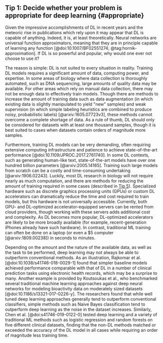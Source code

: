 ## Tip 1: Decide whether your problem is appropriate for deep learning {#appropriate}

Given the impressive accomplishments of DL in recent years and the meteoric rise in publications which rely upon it may appear that DL is capable of anything.
Indeed, it is, at least theoretically.
Neural networks are universal function approximators, meaning that they are in principle capable of learning any function [@doi:10.1007/BF02551274; @tag:hornik-approximation].
If DL is so powerful and popular, why would one ever not choose to use it?

The reason is simple: DL is not suited to every situation in reality.
Training DL models requires a significant amount of data, computing power, and expertise.
In some areas of biology where data collection is thoroughly automated, such as DNA sequencing, large amounts of quality data may be available.
For other areas which rely on manual data collection, there may not be enough data to effectively train models.
Though there are methods to increase the amount of training data such as data augmentation (in which existing data is slightly manipulated to yield "new" samples) and weak supervision (in which simple labeling heuristics are combined to produce noisy, probabilistic labels) [@arxiv:1605.07723v3], these methods cannot overcome a complete shortage of data.
As a rule of thumb, DL should only be considered for datasets with at least one thousand samples, though it is best suited to cases when datasets contain orders of magnitude more samples.

Furthermore, training DL models can be very demanding, often requiring extensive computing infrastructure and patience to achieve state-of-the-art performance [@doi:10.1109/JPROC.2017.2761740].
In some DL contexts, such as generating human-like text, state-of-the-art models have over one hundred billion parameters [@arxiv:2005.14165].
Training such large models from scratch can be a costly and time-consuming undertaking [@arxiv:1906.02243].
Luckily, most DL research in biology will not require nearly as much computation, and there are methods for reducing the amount of training required in some cases (described in [Tip 5](#architecture)).
Specialized hardware such as discrete graphics processing units (GPUs) or custom DL accelerators can dramatically reduce the time and cost required to train models, but this hardware is not universally accessible.
Currently, both GPU- and DL-optimized accelerator-equipped servers can be rented from cloud providers, though working with these servers adds additional cost and complexity.
As DL becomes more popular, DL-optimized accelerators are likely to be more broadly available (for example, recent-generation iPhones already have such hardware).
In contrast, traditional ML training can often be done on a laptop (or even a \$5 computer [@arxiv:1809.00238]) in seconds to minutes.

Depending on the amount and the nature of the available data, as well as the task to be performed, deep learning may not always be able to outperform conventional methods.
As an illustration, Rajkomar et al. [@doi:10.1038/s41746-018-0029-1] found that simpler baseline models achieved performance comparable with that of DL in a number of clinical prediction tasks using electronic health records, which may be a surprise to many.
Another example is provided by Koutsoukas et al., who benchmarked several traditional machine learning approaches against deep neural networks for modeling bioactivity data on moderately sized datasets [@doi:10.1186/s13321-017-0226-y].
The researchers found that while well tuned deep learning approaches generally tend to outperform conventional classifiers, simple methods such as Naive Bayes classification tend to outperform deep learning as the noise in the dataset increases.
Similarly, Chen et al. [@doi:s41746-019-0122-0] tested deep learning and a variety of traditional ML methods such as logistic regression and random forests on five different clinical datasets, finding that the non-DL methods matched or exceeded the accuracy of the DL model in all cases while requiring an order of magnitude less training time.
